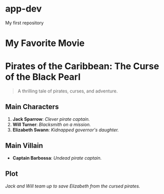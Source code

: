 # app-dev
My first repository
# **My Favorite Movie**
# **Pirates of the Caribbean: The Curse of the Black Pearl**
> A thrilling tale of pirates, curses, and adventure.

## **Main Characters**
1. **Jack Sparrow**: *Clever pirate captain.*
2. **Will Turner**: *Blacksmith on a mission.*
3. **Elizabeth Swann**: *Kidnapped governor's daughter.*

## **Main Villain**
- **Captain Barbossa**: *Undead pirate captain.*

## **Plot**
*Jack and Will team up to save Elizabeth from the cursed pirates.*
